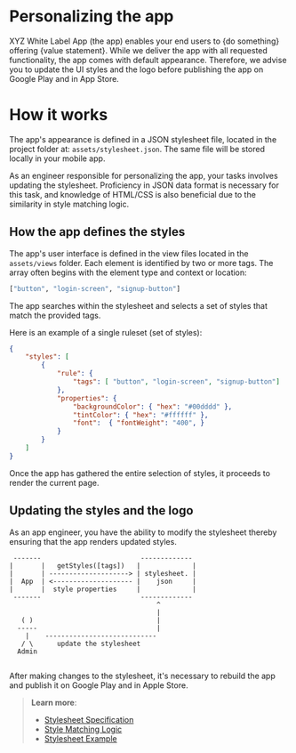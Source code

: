 # Personalizing the app    

XYZ White Label App (the app) enables your end users to {do something} offering {value statement}. 
While we deliver the app with all requested functionality, the app comes with default appearance. Therefore, we advise you to update the UI styles and the logo before publishing the app on Google Play and in App Store.  

# How it works  

The app's appearance is defined in a JSON stylesheet file, located in the project folder at: `assets/stylesheet.json`. The same file will be stored locally in your mobile app.  

As an engineer responsible for personalizing the app, your tasks involves updating the stylesheet. Proficiency in JSON data format is necessary for this task, and knowledge of HTML/CSS is also beneficial due to the similarity in style matching logic.  


## How the app defines the styles 

The app's user interface is defined in the view files located in the `assets/views` folder. Each element is identified by two or more tags. The array often begins with the element type and context or location:  

```python
["button", "login-screen", "signup-button"]
```

The app searches within the stylesheet and selects a set of styles that match the provided tags.

Here is an example of a single ruleset (set of styles):

```json
{
    "styles": [
        {
            "rule": {
                "tags": [ "button", "login-screen", "signup-button"]
            },
            "properties": {
                "backgroundColor": { "hex": "#00dddd" },
                "tintColor": { "hex": "#ffffff" },
                "font":  { "fontWeight": "400", }
            }
        }
    ]
}
```

Once the app has gathered the entire selection of styles, it proceeds to render the current page.  

## Updating the styles and the logo

As an app engineer, you have the ability to modify the stylesheet thereby ensuring that the app renders updated styles. 

```
 -------                         -------------
|       |   getStyles([tags])   |             |
|       | --------------------> | stylesheet. |
|  App  | <-------------------- |    json     |
|       |  style properties     |             |
 -------                         -------------    
                                     ^
                                     |
   ( )                               |
  -----                              |
    |    ---------------------------- 
   / \      update the stylesheet
  Admin
    
```

After making changes to the stylesheet, it's necessary to rebuild the app and publish it on Google Play and in Apple Store.  

> **Learn more**:   
> * [Stylesheet Specification](stylesheet-spec.md#stylesheet-specification)  
> * [Style Matching Logic](stylesheet-spec.md#style-matching-logic)  
> * [Stylesheet Example](example.md)

